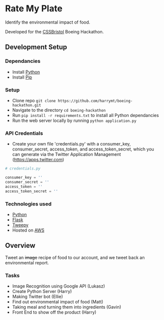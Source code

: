 # Rate My Plate

Identify the environmental impact of food.

Developed for the [CSSBristol](cssbristol.co.uk) Boeing Hackathon.


## Development Setup

### Dependancies

- Install [Python](https://www.python.org/)
- Install [Pip](https://pypi.python.org/pypi/pip)

### Setup

- Clone repo `git clone https://github.com/harrymt/boeing-hackathon.git`
- Navigate to the directory `cd boeing-hackathon`
- Run `pip install -r requirements.txt` to install all Python dependancies
- Run the web server locally by running `python application.py`

### API Credentials
- Create your own file 'credentials.py' with a consumer_key, consumer_secret, access_token, and access_token_secret, which you can generate via the Twitter Application Management (https://apps.twitter.com)

```python
# credentials.py

consumer_key = ''
consumer_secret = ''
access_token = ''
access_token_secret = ''
```

### Technologies used

- [Python](https://www.python.org/)
- [Flask](flask.pocoo.org)
- [Tweepy](https://github.com/tweepy/tweepy)
- Hosted on [AWS](https://aws.amazon.com/)


## Overview

Tweet an <strike>image</strike> recipe of food to our account, and we tweet back an environmental report.

### Tasks

- Image Recognition using Google API (Lukasz)
- Create Python Server (Harry)
- Making Twitter bot (Ellie)
- Find out environmental impact of food (Matt)
- Taking meal and turning them into ingredients (Gavin)
- Front End to show off the product (Harry)

